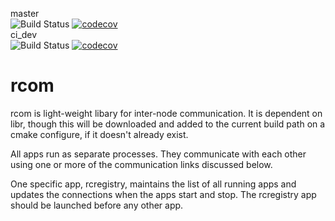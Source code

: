 master  
![Build Status](https://github.com/romi/librcom/workflows/CI/badge.svg?branch=master)
[![codecov](https://codecov.io/gh/romi/librcom/branch/master/graph/badge.svg)](https://codecov.io/gh/romi/librcom)    
ci_dev  
![Build Status](https://github.com/romi/librcom/workflows/CI/badge.svg?branch=ci_dev)
[![codecov](https://codecov.io/gh/romi/librcom/branch/ci_dev/graph/badge.svg)](https://codecov.io/gh/romi/librcom)

# rcom
rcom is light-weight libary for inter-node communication. It is dependent on libr, though this will be downloaded and added to the current build path on a cmake configure, if it doesn't already exist.

All apps run as separate processes. They communicate with each other using one or more of the communication links discussed below. 

One specific app, rcregistry, maintains the list of all running apps and updates the connections when the apps start and stop. The rcregistry app should be launched before any other app. 
